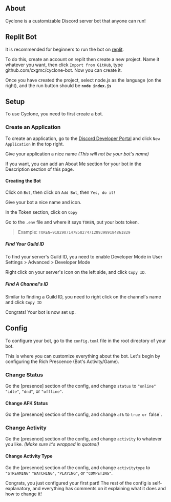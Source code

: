 ## About
Cyclone is a customizable Discord server bot that anyone can run!


## Replit Bot
It is recommended for beginners to run the bot on [replit](https://replit.com/).

To do this, create an account on replit then create a new project. Name it whatever you want, then click `Import from GitHub`, type github.com/cxgmc/cyclone-bot. Now you can create it.

Once you have created the project, select node.js as the language (on the right), and the run button should be **`node index.js`**


## Setup
To use Cyclone, you need to first create a bot.

### Create an Application
To create an application, go to the <a href="https://discord.com/developers/applications" target="_blank">Discord Developer Portal</a> and click `New Application` in the top right.

Give your application a nice name *(This will not be your bot's name)*

If you want, you can add an About Me section for your bot in the Description section of this page.

#### Creating the Bot
Click on `Bot`, then click on `Add Bot`, then `Yes, do it!`

Give your bot a nice name and icon.

In the Token section, click on `Copy`

Go to the `.env` file and where it says `TOKEN`, put your bots token.

> Example: `TOKEN=9182907147858274712893989184861829`

##### Find Your Guild ID

To find your server's Guild ID, you need to enable Developer Mode in User Settings > Advanced > Developer Mode

Right click on your server's icon on the left side, and click `Copy ID`.

##### Find A Channel's ID

Similar to finding a Guild ID, you need to right click on the channel's name and click `Copy ID`

Congrats! Your bot is now set up.

## Config

To configure your bot, go to the `config.toml` file in the root directory of your bot.

This is where you can customize everything about the bot. Let's begin by configuring the Rich Prescence (Bot's Activity/Game).

### Change Status
Go the [presence] section of the config, and change `status` to `"online"` `"idle"`, `"dnd"`, or `"offline"`.

#### Change AFK Status
Go the [presence] section of the config, and change `afk` to `true or `false`.

### Change Activity
Go the [presence] section of the config, and change `activity` to whatever you like. *(Make sure it's wrapped in quotes!)*

#### Change Activity Type
Go the [presence] section of the config, and change `activitytype` to `"STREAMING"` `"WATCHING"`, `"PLAYING"`, or `"COMPETING"`.

Congrats, you just configured your first part! The rest of the config is self-explanatory, and everything has comments on it explaining what it does and how to change it!
